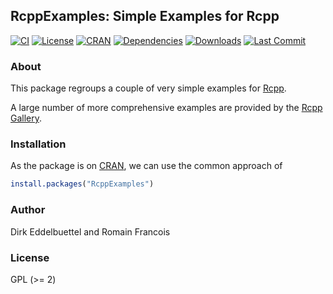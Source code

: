 ## RcppExamples: Simple Examples for Rcpp

[![CI](https://github.com/eddelbuettel/rcppexamples/workflows/ci/badge.svg)](https://github.com/eddelbuettel/rcppexamples/actions?query=workflow%3Aci)
[![License](http://img.shields.io/badge/license-GPL%20%28%3E=%202%29-brightgreen.svg?style=flat)](https://www.gnu.org/licenses/gpl-2.0.html) 
[![CRAN](https://www.r-pkg.org/badges/version/RcppExamples)](https://cran.r-project.org/package=RcppExamples) 
[![Dependencies](https://tinyverse.netlify.com/badge/RcppExamples)](https://cran.r-project.org/package=RcppExamples) 
[![Downloads](https://cranlogs.r-pkg.org/badges/RcppExamples?color=brightgreen)](https://www.r-pkg.org/pkg/RcppExamples)
[![Last Commit](https://img.shields.io/github/last-commit/eddelbuettel/rcppexamples)](https://github.com/eddelbuettel/rcppexamples)

### About

This package regroups a couple of very simple examples for [Rcpp](http://dirk.eddelbuettel.com/code/rcpp.html).

A large number of more comprehensive examples are provided by the [Rcpp Gallery](http://gallery.rcpp.org).

### Installation

As the package is on [CRAN](https://cran.r-project.org), we can use the common approach of

```r
install.packages("RcppExamples")
```

### Author

Dirk Eddelbuettel and Romain Francois

### License

GPL (>= 2)


